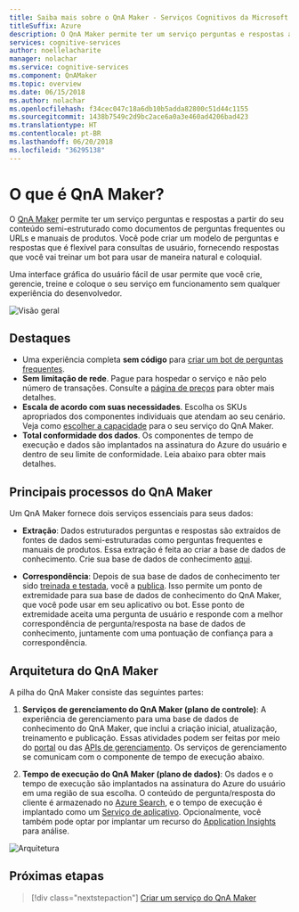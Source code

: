 ```yaml
---
title: Saiba mais sobre o QnA Maker - Serviços Cognitivos da Microsoft | Microsoft Docs
titleSuffix: Azure
description: O QnA Maker permite ter um serviço perguntas e respostas a partir do seu conteúdo semi-estruturado como documentos de perguntas frequentes ou URLs e manuais de produtos.
services: cognitive-services
author: noellelacharite
manager: nolachar
ms.service: cognitive-services
ms.component: QnAMaker
ms.topic: overview
ms.date: 06/15/2018
ms.author: nolachar
ms.openlocfilehash: f34cec047c18a6db10b5adda82800c51d44c1155
ms.sourcegitcommit: 1438b7549c2d9bc2ace6a0a3e460ad4206bad423
ms.translationtype: HT
ms.contentlocale: pt-BR
ms.lasthandoff: 06/20/2018
ms.locfileid: "36295138"
---
```

# <a name="what-is-qna-maker"></a>O que é QnA Maker?

O [QnA Maker](https://qnamaker.ai) permite ter um serviço perguntas e respostas a partir do seu conteúdo semi-estruturado como documentos de perguntas frequentes ou URLs e manuais de produtos. Você pode criar um modelo de perguntas e respostas que é flexível para consultas de usuário, fornecendo respostas que você vai treinar um bot para usar de maneira natural e coloquial.

Uma interface gráfica do usuário fácil de usar permite que você crie, gerencie, treine e coloque o seu serviço em funcionamento sem qualquer experiência do desenvolvedor.

![Visão geral](../media/qnamaker-overview-learnabout/overview.png)

## <a name="highlights"></a>Destaques

- Uma experiência completa **sem código** para [criar um bot de perguntas frequentes](https://aka.ms/qnamaker-docs-create-faqbot).
- **Sem limitação de rede**. Pague para hospedar o serviço e não pelo número de transações. Consulte a [página de preços](https://aka.ms/qnamaker-docs-pricing) para obter mais detalhes.
- **Escala de acordo com suas necessidades**. Escolha os SKUs apropriados dos componentes individuais que atendam ao seu cenário. Veja como [escolher a capacidade](https://aka.ms/qnamaker-docs-capacity) para o seu serviço do QnA Maker.
- **Total conformidade dos dados**. Os componentes de tempo de execução e dados são implantados na assinatura do Azure do usuário e dentro de seu limite de conformidade. Leia abaixo para obter mais detalhes.

## <a name="key-qna-maker-processes"></a>Principais processos do QnA Maker

Um QnA Maker fornece dois serviços essenciais para seus dados:

* **Extração**: Dados estruturados perguntas e respostas são extraídos de fontes de dados semi-estruturadas como perguntas frequentes e manuais de produtos. Essa extração é feita ao criar a base de dados de conhecimento. Crie sua base de dados de conhecimento [aqui](https://aka.ms/qnamaker-docs-createkb).

* **Correspondência**: Depois de sua base de dados de conhecimento ter sido [treinada e testada](https://aka.ms/qnamaker-docs-trainkb), você a [publica](https://aka.ms/qnamaker-docs-publishkb). Isso permite um ponto de extremidade para sua base de dados de conhecimento do QnA Maker, que você pode usar em seu aplicativo ou bot. Esse ponto de extremidade aceita uma pergunta de usuário e responde com a melhor correspondência de pergunta/resposta na base de dados de conhecimento, juntamente com uma pontuação de confiança para a correspondência.

## <a name="qna-maker-architecture"></a>Arquitetura do QnA Maker

A pilha do QnA Maker consiste das seguintes partes:

1. **Serviços de gerenciamento do QnA Maker (plano de controle)**: A experiência de gerenciamento para uma base de dados de conhecimento do QnA Maker, que inclui a criação inicial, atualização, treinamento e publicação. Essas atividades podem ser feitas por meio do [portal](https://qnamaker.ai) ou das [APIs de gerenciamento](https://aka.ms/qnamaker-v4-apis). Os serviços de gerenciamento se comunicam com o componente de tempo de execução abaixo.

2. **Tempo de execução do QnA Maker (plano de dados)**: Os dados e o tempo de execução são implantados na assinatura do Azure do usuário em uma região de sua escolha. O conteúdo de pergunta/resposta do cliente é armazenado no [Azure Search](https://azure.microsoft.com/services/search/), e o tempo de execução é implantado como um [Serviço de aplicativo](https://azure.microsoft.com/services/app-service/). Opcionalmente, você também pode optar por implantar um recurso do [Application Insights](https://azure.microsoft.com/services/application-insights/) para análise.

![Arquitetura](../media/qnamaker-overview-learnabout/architecture.png)

## <a name="next-steps"></a>Próximas etapas

> [!div class="nextstepaction"]
> [Criar um serviço do QnA Maker](../how-to/set-up-qnamaker-service-azure.md)
